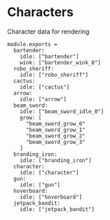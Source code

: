 Characters
==========

Character data for rendering
 
    module.exports =
      bartender:
        idle: ["bartender"]
        wink: ["bartender_wink_0"]
      robo_sheriff:
        idle: ["robo_sheriff"]
      cactus:
        idle: ["cactus"]
      arrow:
        idle: ["arrow"]
      beam_sword: 
        idle: ["beam_sword_idle_0"]
        grow: [
          "beam_sword_grow_0"
          "beam_sword_grow_1"
          "beam_sword_grow_2"
          "beam_sword_grow_3"
        ]
      branding_iron: 
        idle: ["branding_iron"]
      character:
        idle: ["character"]
      gun: 
        idle: ["gun"]
      hoverboard:
        idle: ["hoverboard"]
      jetpack_bandit:
        idle: ["jetpack_bandit"]